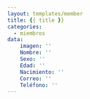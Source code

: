 ```yaml
---
layout: templates/member
title: {{ title }}
categories:
  - miembros
data:
    imagen: ''
    Nombre: ''
    Sexo: ''
    Edad: ''
    Nacimiento: ''
    Correo: ''
    Teléfono: ''
---
```

